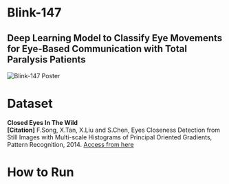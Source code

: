 # Blink-147
## Deep Learning Model to Classify Eye Movements for Eye-Based Communication with Total Paralysis Patients
![Blink-147 Poster](https://github.com/kana820/Blink-147/assets/107338457/baddc37e-93e9-45bd-b081-62e0b42ced5f)

# Dataset
__Closed Eyes In The Wild__    
__\[Citation]__ F.Song, X.Tan, X.Liu and S.Chen, Eyes Closeness Detection from Still Images with Multi-scale Histograms of Principal Oriented Gradients, Pattern Recognition, 2014.
[Access from here](http://parnec.nuaa.edu.cn/_upload/tpl/02/db/731/template731/pages/xtan/ClosedEyeDatabases.html)

# How to Run
